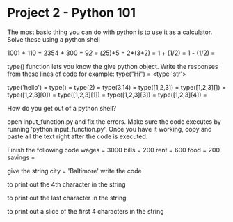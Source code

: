 # Project 2 - Python 101

The most basic thing you can do with python is to use it as a calculator. Solve these using a python shell

1001 + 110 =
2354 + 300 =
9*2 =
(2*5)+5 =
2*(3+2) =
1 + (1/2) =
1 - (1/2) =

type() function lets you know the give python object.
Write the responses from these lines of code for example:
type("Hi") = <type 'str'>


type('hello') =
type() =
type(2) =
type(3.14) =
type([1,2,3]) =
type([1,2,3][]) =
type([1,2,3][0]) =
type([1,2,3][1]) =
type([1,2,3][3]) =
type([1,2,3][4]) =


How do you get out of a python shell?


open input_function.py and fix the errors. Make sure the code executes by running 'python input_function.py'. Once you have it working, copy and paste all the text right after the code is executed.


Finish the following code
wages = 3000
bills = 200
rent = 600
food = 200
savings =



give the string city = 'Baltimore' write the code

to print out the 4th character in the string

to print out the last character in the string

to print out a slice of the first 4 characters in the string
